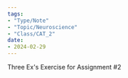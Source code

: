```yaml
---
tags:
- "Type/Note"
- "Topic/Neuroscience"
- "Class/CAT_2"
date:
- 2024-02-29
---
```

Three Ex's Exercise for Assignment #2  
